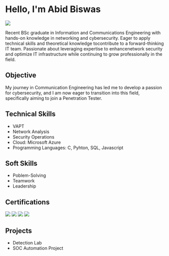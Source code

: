 # Hello, I'm Abid Biswas
<a href="https://www.linkedin.com/in/abid-biswas/"><img src="https://img.shields.io/badge/-LinkedIn-0072b1?&style=for-the-badge&logo=linkedin&logoColor=white" /></a>


Recent BSc graduate in Information and Communications Engineering with hands-on knowledge in networking and cybersecurity. Eager to apply technical skills and theoretical knowledge tocontribute to a forward-thinking IT team. Passionate about leveraging expertise to enhancenetwork security and optimize IT infrastructure while continuing to grow professionally in the field.

## Objective
My journey in Communication Engineering has led me to develop a passion for cybersecurity, and I am now eager to transition into this field, specifically aiming to join a Penetration Tester.

## Technical Skills
- VAPT
- Network Analysis
- Security Operations
- Cloud: Microsoft Azure
- Programming Languages: C, Pyhton, SQL, Javascript

## Soft Skills
- Poblem-Solving
- Teamwork
- Leadership


## Certifications
<img src="https://img.shields.io/badge/CEH-FF0000?style=for-the-badge&logo=ec-council&logoColor=white" />   
<img src="https://img.shields.io/badge/CCNA-000080?style=for-the-badge&logo=cisco&logoColor=white" />   
<img src="https://img.shields.io/badge/Google%20Cybersecurity%20Professional%20Certificate-4285F4?style=for-the-badge&logo=Google&logoColor=white&labelColor=EA4335&color=FBBC05&link=https://grow.google/certificates/cybersecurity/" />   
<img src="https://img.shields.io/badge/Cisco_CyberOps-003F8C?style=for-the-badge&logo=cisco&logoColor=white" />

## Projects
- Detection Lab
- SOC Automation Project














